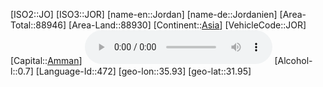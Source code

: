 ﻿---
location: [31.95,35.93]
type: Country
tags:
- geo/Country

SpocWebEntityId: 26932
isDeleted: false
confidential: public

---
[ISO2::JO]
[ISO3::JOR]
[name-en::Jordan]
[name-de::Jordanien]
[Area-Total::88946]
[Area-Land::88930]
[Continent::[Asia](geo/Continent/Asia.md)]
[VehicleCode::JOR]
[Capital::[Amman](geo/Continent/Asia/Jordan/Amman.md)]
![Anthem-Jordan](xLarge/National-Anthem/Anthem-Jordan.mp3)
[Alcohol-l::0.7]
[Language-Id::472]
[geo-lon::35.93]
[geo-lat::31.95]

